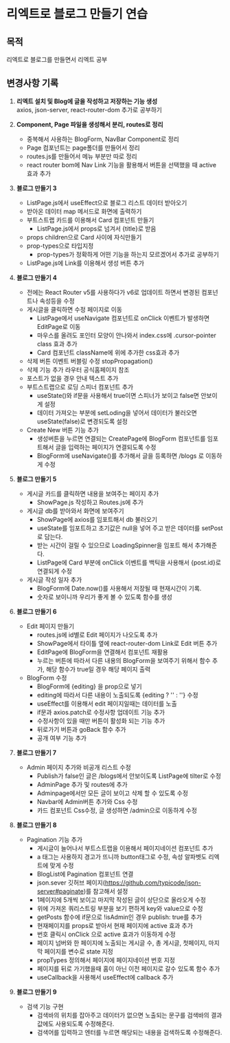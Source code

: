 # 리엑트로 블로그 만들기 연습

## 목적
리엑트로 블로그를 만들면서 리엑트 공부

## 변경사항 기록
1. **리엑트 설치 및 Blog에 글을 작성하고 저장하는 기능 생성**  
axios, json-server, react-router-dom 추가로 공부하기

2. **Component, Page 파일을 생성해서 분리, routes로 정리**  
    * 중복해서 사용하는 BlogForm, NavBar Component로 정리  
    * Page 컴포넌트는 page폴더를 만들어서 정리  
    * routes.js를 만들어서 메뉴 부분만 따로 정리  
    * react router bom에 Nav Link 기능을 활용해서 버튼을 선택했을 때 active 효과 추가

3. **블로그 만들기 3**  
    * ListPage.js에서 useEffect으로 블로그 리스트 데이터 받아오기  
    * 받아온 데이터 map 메서드로 화면에 출력하기  
    * 부트스트랩 카드를 이용해서 Card 컴포넌트 만들기  
        + ListPage.js에서 props로 넘겨서 {title}로 받음  
    * props children으로 Card 사이에 자식만들기  
    * prop-types으로 타입지정  
        + prop-types가 정확하게 어떤 기능을 하는지 모르겠어서 추가로 공부하기  
    * ListPage.js에 Link를 이용해서 생성 버튼 추가  

4. **블로그 만들기 4**
    * 전에는 React Router v5를 사용하다가 v6로 업데이트 하면서 변경된 컴포넌트나 속성등을 수정  
    * 게시글을 클릭하면 수정 페이지로 이동  
        + ListPage에서 useNavigate 컴포넌트로 onClick 이벤트가 발생하면 EditPage로 이동  
        + 마우스를 올려도 포인터 모양이 안나와서 index.css에 .cursor-pointer class 효과 추가  
        + Card 컴포넌트 className에 위에 추가한 css효과 추가  
    * 삭제 버튼 이벤트 버블링 수정 stopPropagation()  
    * 삭제 기능 추가 라우터 공식홈페이지 참조  
    * 포스트가 없을 경우 안내 텍스트 추가  
    * 부트스트랩으로 로딩 스피너 컴포넌트 추가  
        + useState()와 if문을 사용해서 true이면 스피너가 보이고 false면 안보이게 설정  
        + 데이터 가져오는 부분에 setLoding을 넣어서 데이터가 불러오면 useState(false)로 변경되도록 설정  
    * Create New 버튼 기능 추가
        + 생성버튼을 누르면 연결되는 CreatePage에 BlogForm 컴포넌트를 임포트해서 글을 입력하는 페이지가 연결되도록 수정  
        + BlogForm에 useNavigate()를 추가해서 글을 등록하면 /blogs 로 이동하게 수정  

5. **블로그 만들기 5**
    * 게시글 카드를 클릭하면 내용을 보여주는 페이지 추가  
        + ShowPage.js 작성하고 Routes.js에 추가  
    * 게시글 db를 받아와서 화면에 보여주기  
        + ShowPage에 axios를 임포트해서 db 불러오기  
        + useState를 임포트하고 초기값은 null을 넣어 주고 받은 데이터를 setPost로 담는다.  
        + 받는 시간이 걸릴 수 있으므로 LoadingSpinner을 임포트 해서 추가해준다.  
        + ListPage에 Card 부분에 onClick 이벤트를 백틱을 사용해서 {post.id}로 연결되게 수정  
    * 게시글 작성 일자 추가  
        + BlogForm에 Date.now()를 사용해서 저장될 때 현재시간이 기록.  
        + 숫자로 보이니까 우리가 좋게 볼 수 있도록 함수를 생성  

6. **블로그 만들기 6**
    * Edit 페이지 만들기  
        + routes.js에 id별로 Edit 페이지가 나오도록 추가  
        + ShowPage에서 타이틀 옆에 react-router-dom Link로 Edit 버튼 추가  
        + EditPage에 BlogForm을 연결해서 컴포넌트 재활용  
        + 누르는 버튼에 따라서 다른 내용의 BlogForm을 보여주기 위해서 함수 추가, 해당 함수가 true일 경우 해당 페이지 출력  
    * BlogForm 수정  
        + BlogForm에 {editing} 을 prop으로 넣기 
        + editing에 따라서 다른 내용이 노출되도록 {editing ? '' : ''} 수정  
        + useEffect를 이용해서 edit 페이지일때는 데이터를 노출  
        + if문과 axios.patch로 수정사항 업데이트 기능 추가  
        + 수정사항이 있을 때만 버튼이 활성화 되는 기능 추가  
        + 뒤로가기 버튼과 goBack 함수 추가  
        + 공개 여부 기능 추가  

7. **블로그 만들기 7**
    * Admin 페이지 추가와 비공개 리스트 수정  
        + Publish가 false인 글은 /blogs에서 안보이도록 ListPage에 tilter로 수정  
        + AdminPage 추가 및 routes에 추가  
        + Adminpage에서만 모든 글이 보이고 삭제 할 수 있도록 수정  
        + Navbar에 Admin버튼 추가와 Css 수정  
        + 카드 컴포넌트 Css수정, 글 생성하면 /admin으로 이동하게 수정  

8. **블로그 만들기 8**
    * Pagination 기능 추가  
        + 게시글이 늘어나서 부트스트랩을 이용해서 페이지네이션 컴포넌트 추가  
        + a 태그는 사용하지 경고가 뜨니까 button태그로 수정, 속성 알파벳도 리엑트에 맞게 수정  
        + BlogList에 Pagination 컴포넌트 연결  
        + json.sever 깃허브 페이지(https://github.com/typicode/json-server#paginate)를 참고해서 설정  
        + 1페이지에 5개씩 보이고 마지막 작성된 글이 상단으로 올라오게 수정  
        + 위에 가져온 쿼리스트링 부분을 보기 편하게 key와 value으로 수정  
        + getPosts 함수에 if문으로 !isAdmin인 경우 publish: true를 추가  
        + 현재페이지를 props로 받아서 현재 페이지에 active 효과 추가  
        + 번호 클릭시 onClick 으로 active 효과가 이동하게 수정  
        + 페이지 넘버와 한 페이지에 노출되는 게시글 수, 총 게시글, 첫페이지, 마지막 페이지를 변수로 state 지정  
        + propTypes 정의해서 페이지에 페이지네이션 번호 지정  
        + 페이지를 뒤로 가기했을때 홈이 아닌 이전 페이지로 갈수 있도록 함수 추가  
        + useCallback을 사용해서 useEffect에 callback 추가  

9. **블로그 만들기 9**
    * 검색 기능 구현  
        +  검색바의 위치를 잡아주고 데이터가 없으면 노출되는 문구를 검색바의 결과값에도 사용되도록 수정해준다.  
        + 검색어를 입력하고 엔터를 누르면 해당되는 내용을 검색하도록 수정해준다.  